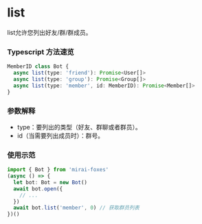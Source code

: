 # list

list允许您列出好友/群/群成员。

### Typescript 方法速览

```typescript
MemberID class Bot {
  async list(type: 'friend'): Promise<User[]>
  async list(type: 'group'): Promise<Group[]>
  async list(type: 'member', id: MemberID): Promise<Member[]>
}
```

### 参数解释

- type：要列出的类型（好友、群聊或者群员）。
- id（当需要列出成员时）：群号。

### 使用示范

```typescript
import { Bot } from 'mirai-foxes'
(async () => {
  let bot: Bot = new Bot()
  await bot.open({
    // ...
  })
  await bot.list('member', 0) // 获取群员列表
})()
```
